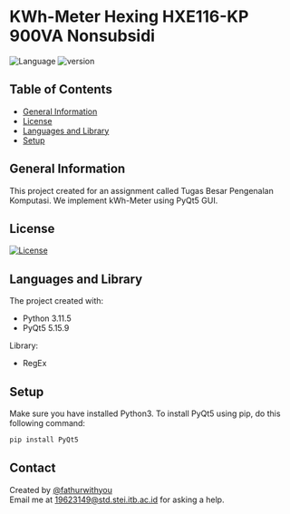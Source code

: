 # KWh-Meter Hexing HXE116-KP 900VA Nonsubsidi

![Language](https://img.shields.io/badge/language-Python3-green?logo=python)
![version](https://img.shields.io/badge/version-1.0-blue)

## Table of Contents

- [General Information](#general-information)
- [License](#license)
- [Languages and Library](#languages-and-library)
- [Setup](#setup)

## General Information

This project created for an assignment called Tugas Besar Pengenalan Komputasi. We implement kWh-Meter using PyQt5 GUI.

## License

[![License](https://img.shields.io/github/license/Ileriayo/markdown-badges?style=for-the-badge)](./LICENSE)

## Languages and Library

The project created with:

- Python 3.11.5
- PyQt5 5.15.9

Library:

- RegEx

## Setup

Make sure you have installed Python3. To install PyQt5 using pip, do this following command:

```bash
pip install PyQt5
```

## Contact

Created by [@fathurwithyou](https://www.instagram.com/fathurwithyou) \
Email me at <u>[19623149@std.stei.itb.ac.id](https://mail.google.com/mail/u/0/#inbox?compose=CllgCKHRLxXdDMqCqtSLSMrcZfLGxThtvHLRkGrWWQQjrJHfXZzvszJLPJKtVPKmvDkxXkZNHBB)</u> for asking a help.
